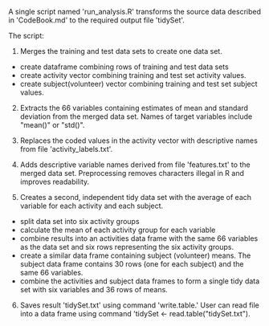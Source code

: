 A single script named 'run_analysis.R' transforms the source data described in 'CodeBook.md' to the required output file 'tidySet'.

The script:  
1) Merges the training and test data sets to create one data set.
- create dataframe combining rows of training and test data sets
- create activity vector combining training and test set activity values.
- create subject(volunteer) vector combining training and test set subject values.

2) Extracts the 66 variables containing estimates of mean and standard deviation from the merged data set. Names of target variables include "mean()" or "std()".

3) Replaces the coded values in the activity vector with descriptive names from file 'activity_labels.txt'.

4) Adds descriptive variable names derived from file 'features.txt' to the merged data set. Preprocessing removes characters illegal in R and improves readability.


5) Creates a second, independent tidy data set with the average of each variable for each activity and each subject. 
- split data set into six activity groups
- calculate the mean of each activity group for each variable
- combine results into an activities data frame with the same 66 variables as the
  data set and six rows representing the six activity groups.
- create a similar data frame containing subject (volunteer) means. The subject data
  frame contains 30 rows (one for each subject) and the same 66 variables.
- combine the activities and subject data frames to form a single tidy data set
  with six variables and 36 rows of means.

6) Saves result 'tidySet.txt' using command 'write.table.' User can read file into a data frame using command 'tidySet <- read.table("tidySet.txt").